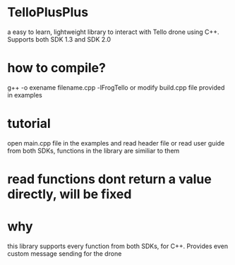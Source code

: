 # TelloPlusPlus
a easy to learn, lightweight library to interact with Tello drone using C++. Supports both SDK 1.3 and SDK 2.0

# how to compile?
g++ -o exename filename.cpp -lFrogTello
or modify build.cpp file provided in examples

# tutorial
open main.cpp file in the examples and read header file
or read user guide from both SDKs, functions in the library are similiar to them

# read functions dont return a value directly, will be fixed

# why
this library supports every function from both SDKs, for C++. Provides even custom message sending for the drone
